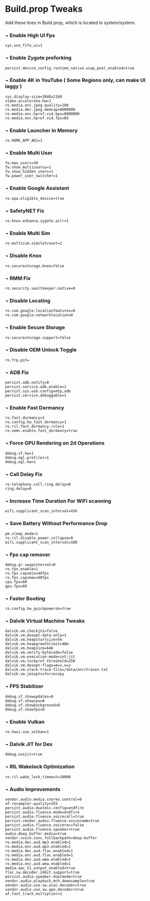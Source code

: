 # Build.prop Tweaks
Add these lines in Build.prop, which is located in system/system.

### ¬ Enable High UI Fps
```
sys.use_fifo_ui=1
```

### ¬ Enable Zygote preforking
```
persist.device_config.runtime_native.usap_pool_enabled=true
```

### ¬ Enable 4K in YouTube ( Some Regions only, can make UI laggy )
```
sys.display-size=3840x2160
video.accelerate.hw=1
ro.media.enc.jpeg.quality=100
ro.media.dec.jpeg.memcap=8000000
ro.media.enc.hprof.vid.bps=8000000
ro.media.enc.hprof.vid.fps=65
```

### ¬ Enable Launcher in Memory
```
ro.HOME_APP_ADJ=1
```

### ¬ Enable Multi User
```
fw.max_users=30
fw.show_multiuserui=1
fw.show_hidden_users=1
fw.power_user_switcher=1
```

### ¬ Enable Google Assistant
```
ro.opa.eligible_device=true
```

### ¬ SafetyNET Fix
```
ro.knox.enhance.zygote.aslr=1
```

### ¬  Enable Multi Sim
```
ro.multisim.simslotcount=2
```

### ¬  Disable Knox
```
ro.securestorage.knox=false
```

### ¬  RMM Fix
```
ro.security.vaultkeeper.native=0
```

### ¬  Disable Locating
```
ro.com.google.locationfeatures=0
ro.com.google.networklocation=0
```

### ¬  Enable Secure Storage
```
ro.securestorage.support=false
```

### ¬  Disable OEM Unlock Toggle
```
ro.frp.pst=
```

### ¬  ADB Fix
```
persist.adb.notify=0
persist.service.adb.enable=1
persist.sys.usb.config=mtp,adb
persist.service.debuggable=1
```

### ¬ Enable Fast Dormancy
```
ro.fast.dormancy=1
ro.config.hw_fast_dormancy=1
ro.ril.fast.dormancy.rule=1
ro.semc.enable.fast_dormancy=true
```

### ¬ Force GPU Rendering on 2d Operations
```
debug.sf.hw=1
debug.egl.profiler=1
debug.egl.hw=1
```

### ¬ Call Delay Fix
```
ro.telephony.call.ring.delay=0
ring.delay=0
```

### ¬ Increase Time Duration For WiFi scanning
```
wifi.supplicant_scan_interval=XXX
```

### ¬ Save Battery Without Performance Drop
```
pm.sleep_mode=1
ro.ril.disable.power.collapse=0
wifi.supplicant_scan_interval=180
```

### ¬ Fps cap remover
```
debug.gr.swapinterval=0
ro.fps_enable=1
ro.fps.capsmin=40fps
ro.fps.capsmax=60fps
cpu.fps=60
gpu.fps=60
```

### ¬ Faster Booting
```
ro.config.hw_quickpoweron=true
```

### ¬ Dalvik Virtual Machine Tweaks
```
dalvik.vm.checkjni=false
dalvik.vm.dexopt-data-only=1
dalvik.vm.heapstartsize=5m
dalvik.vm.heapgrowthlimit=48m
dalvik.vm.heapsize=64m
dalvik.vm.verify-bytecode=false
dalvik.vm.execution-mode=int:jit
dalvik.vm.lockprof.threshold=250
dalvik.vm.dexopt-flags=m=v,o=y
dalvik.vm.stack-trace-file=/data/anr/traces.txt
dalvik.vm.jmiopts=forcecopy
```

### ¬ FPS Stabilizer
```
debug.sf.showupdates=0
debug.sf.showcpu=0
debug.sf.showbackground=0
debug.sf.showfps=0
```

### ¬ Enable Vulkan
```
ro.hwui.use_vulkan=1
```

### ¬ Dalvik JIT for Dex
```
debug.usejit=true
```

### ¬ RIL Wakelock Optimization
```
ro.ril.wake_lock_timeout=10000
```

### ¬ Audio Improvements
```
vendor.audio.media.stereo.control=0
af.resampler.quality=255
persist.audio.dualmic.config=endfire
persist.audio.fluence.mode=endfire
persist.audio.fluence.voicecall=true
persist.vendor.audio.fluence.voicecomm=true
persist.audio.fluence.voicerec=false
persist.audio.fluence.speaker=true
audio.deep_buffer.media=true
vendor.voice.conc.fallbackpath=deep-buffer
ro.media.dec.aud.mp3.enabled=1
ro.media.enc.aud.mp3.enabled=1
ro.media.dec.aud.flac.enabled=1
ro.media.enc.aud.flac.enabled=1
ro.media.dec.aud.wma.enabled=1
ro.media.enc.aud.wma.enabled=1
media.aac_51_output_enabled=true
flac.sw.decoder.24bit.support=true
persist.audio.speaker.dualmode=true
vendor.audio.playback.mch.downsample=true
vendor.audio.use.sw.alac.decoder=true
vendor.audio.use.sw.ape.decoder=true
af.fast_track_multiplier=1
```

